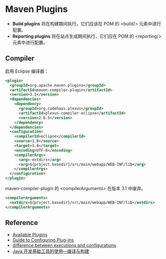 # Maven Plugins

- **Build plugins** 将在构建期间执行，它们应该在 POM 的 \<build/> 元素中进行配置。
- **Reporting plugins** 将在站点生成期间执行，它们应在 POM 的 \<reporting/> 元素中进行配置。

## Compiler

启用 Eclipse 编译器：

```xml
<plugin>
  <groupId>org.apache.maven.plugins</groupId>
  <artifactId>maven-compiler-plugin</artifactId>
  <version>3.1</version>
  <dependencies>
    <dependency>
      <groupId>org.codehaus.plexus</groupId>
      <artifactId>plexus-compiler-eclipse</artifactId>
      <version>2.8.5</version>
    </dependency>
  </dependencies>
  <configuration>
    <compilerId>eclipse</compilerId>
    <source>1.8</source>
    <target>1.8</target>
    <encoding>UTF-8</encoding>
    <compilerArgs>
      <arg>-extdirs</arg>
      <arg>${project.basedir}/src/main/webapp/WEB-INF/lib</arg>
    </compilerArgs>
  </configuration>
</plugin>
```

maven-compiler-plugin 的 \<compilerArguments> 在版本 3.1 中废弃。

```xml
<compilerArguments>
  <extdirs>${project.basedir}/src/main/webapp/WEB-INF/lib</extdirs>
</compilerArguments>
```

## Reference

- [Available Plugins](https://maven.apache.org/plugins/index.html)
- [Guide to Configuring Plug-ins](https://maven.apache.org/guides/mini/guide-configuring-plugins.html)
- [difference between executions and configurations](https://stackoverflow.com/questions/33908315/what-is-the-difference-between-executions-and-configurations-in-a-maven-plugin)
- [Java 开发基础工具的使用—编译与构建](http://liufor.com/2016/05/30/java-basics-compiler-and-build/)

